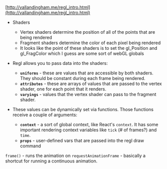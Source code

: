 [http://vallandingham.me/regl_intro.html](http://vallandingham.me/regl_intro.html)

* Shaders
  * Vertex shaders determine the position of all of the points that are being rendered
  * Fragment shaders determine the color of each pixel being rendered
  * It looks like the point of these shaders is to set the gl_Position and gl_FragColor which I guess are some sort of webGL globals

* Regl allows you to pass data into the shaders:
  * __`uniforms`__ - these are values that are accessible by both shaders. They should be constant during each frame being rendered.
  * __`attributes`__ - these are arrays of values that are passed to the vertex shader, one for each point that it renders.
  * __`varyings`__ - values that the vertex shader can pass to the fragment shader.

* These values can be dynamically set via functions.  Those functions receive a couple of arguments:
  * __`context`__ - a sort of global context, like React's `context`.  It has some important rendering context variables like `tick` (# of frames?) and `time`.
  * __`props`__ - user-defined vars that are passed into the regl draw command

`frame()` - runs the animation on `requestAnimationFrame` - basically a shortcut for running a continuous animation.
